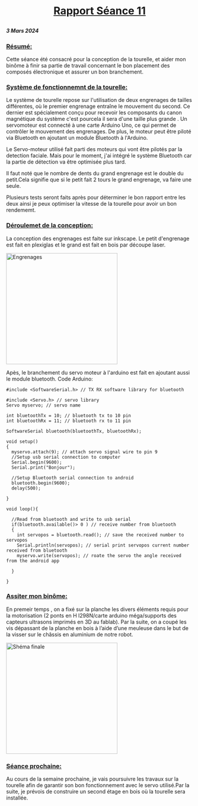 # <p align="center"><ins> Rapport Séance 11
##### 3 Mars 2024
### <ins>Résumé:
Cette séance été consacré pour la conception de la tourelle, et aider mon binôme à finir sa partie de travail concernant le bon placement des composés électronique et assurer un bon branchement.


### <ins> Système de fonctionnemnt de la tourelle:

Le système de tourelle repose sur l'utilisation de deux engrenages de tailles différentes, où le premier engrenage entraîne le mouvement du second. Ce dernier est spécialement conçu pour recevoir les composants du canon magnétique du système c'est pourcela il sera d'une taille plus grande . Un servomoteur est connecté à une carte Arduino Uno, ce qui permet de contrôler le mouvement des engrenages. De plus, le moteur peut être piloté via Bluetooth en ajoutant un module Bluetooth à l'Arduino.

Le Servo-moteur utilisé fait parti des moteurs qui vont être pilotés par la detection faciale.
Mais pour le moment, j'ai intégré le système Bluetooth car la partie de détection va être optimisée plus tard.

Il faut noté que le nombre de dents du grand engrenage est le double du petit.Cela signifie que si le petit fait 2 tours le grand engrenage, va faire une seule.

Plusieurs tests seront faits après pour déterminer le bon rapport entre les deux ainsi je peux optimiser la vitesse de la tourelle pour avoir un bon rendememt. 

### <ins>Déroulemet de la conception:

La conception des engrenages est faite sur inkscape.
Le petit d'engrenage est fait en plexiglas et le grand est fait en bois par découpe laser.


<img src="https://github.com/YoussefMiriXX/Militech-Project/blob/efb2bc8df0fd496679bbdbb024ede58e4ff296e6/Youssef%20Miri/Images/engrenage.png" width="300" alt="Engrenages">

Apès, le branchement du servo moteur à l'arduino est fait en ajoutant aussi le module bluetooth.
Code Arduino:

```
#include <SoftwareSerial.h> // TX RX software library for bluetooth

#include <Servo.h> // servo library 
Servo myservo; // servo name

int bluetoothTx = 10; // bluetooth tx to 10 pin
int bluetoothRx = 11; // bluetooth rx to 11 pin

SoftwareSerial bluetooth(bluetoothTx, bluetoothRx);

void setup()
{
  myservo.attach(9); // attach servo signal wire to pin 9
  //Setup usb serial connection to computer
  Serial.begin(9600);
  Serial.print("Bonjour");

  //Setup Bluetooth serial connection to android
  bluetooth.begin(9600);
  delay(500);

}

void loop(){

  //Read from bluetooth and write to usb serial
  if(bluetooth.available()> 0 ) // receive number from bluetooth
  {
    int servopos = bluetooth.read(); // save the received number to servopos
    Serial.println(servopos); // serial print servopos current number received from bluetooth
    myservo.write(servopos); // roate the servo the angle received from the android app
  
  }

}
```

### <ins> Assiter mon binôme:

En premeir temps , on a fixé sur la planche les divers éléments requis pour la motorisation (2 ponts en H l298N/carte arduino méga/supports des capteurs ultrasons imprimés en 3D au fablab).
Par la suite, on a coupé les vis dépassant de la planche en bois à l’aide d’une meuleuse
dans le but de la visser sur le châssis en aluminium de notre robot.

<img src="https://github.com/YoussefMiriXX/Militech-Project/blob/8ccb46a0ad9631af09e1d11dbcabbe0421302e2d/Youssef%20Miri/Images/Mod%C3%A8le.png" width="300" alt="Shéma finale">

### <ins>Séance prochaine:
Au cours de la semaine prochaine, je vais poursuivre les travaux sur la tourelle afin de garantir son bon fonctionnement avec le servo utilisé.Par la suite, je prévois de construire un second étage en bois où la tourelle sera installée. 
